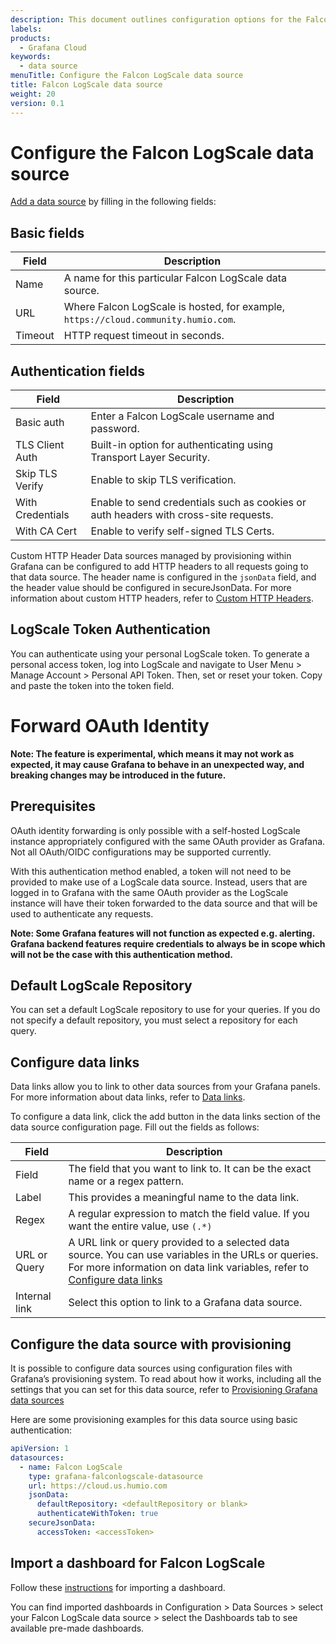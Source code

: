 ```yaml
---
description: This document outlines configuration options for the Falcon LogScale data source
labels:
products:
  - Grafana Cloud
keywords:
  - data source
menuTitle: Configure the Falcon LogScale data source
title: Falcon LogScale data source
weight: 20
version: 0.1
---
```


# Configure the Falcon LogScale data source

[Add a data source](https://grafana.com/docs/grafana/latest/datasources/add-a-data-source/) by filling in the following fields:

## Basic fields

| Field   | Description                                                                        |
| ------- | ---------------------------------------------------------------------------------- |
| Name    | A name for this particular Falcon LogScale data source.                            |
| URL     | Where Falcon LogScale is hosted, for example, `https://cloud.community.humio.com`. |
| Timeout | HTTP request timeout in seconds.                                                   |

## Authentication fields

| Field            | Description                                                                          |
| ---------------- | ------------------------------------------------------------------------------------ |
| Basic auth       | Enter a Falcon LogScale username and password.                                       |
| TLS Client Auth  | Built-in option for authenticating using Transport Layer Security.                   |
| Skip TLS Verify  | Enable to skip TLS verification.                                                     |
| With Credentials | Enable to send credentials such as cookies or auth headers with cross-site requests. |
| With CA Cert     | Enable to verify self-signed TLS Certs.                                              |

Custom HTTP Header Data sources managed by provisioning within Grafana can be configured to add HTTP headers to all requests going to that data source. The header name is configured in the `jsonData` field, and the header value should be configured in secureJsonData. For more information about custom HTTP headers, refer to [Custom HTTP Headers](https://grafana.com/docs/grafana/latest/administration/provisioning/#custom-http-headers-for-data-sources).

## LogScale Token Authentication

You can authenticate using your personal LogScale token. To generate a personal access token, log into LogScale and navigate to User Menu > Manage Account > Personal API Token. Then, set or reset your token. Copy and paste the token into the token field.

# Forward OAuth Identity

**Note: The feature is experimental, which means it may not work as expected, it may cause Grafana to behave in an unexpected way, and breaking changes may be introduced in the future.**

## Prerequisites

OAuth identity forwarding is only possible with a self-hosted LogScale instance appropriately configured with the same OAuth provider as Grafana. Not all OAuth/OIDC configurations may be supported currently.

With this authentication method enabled, a token will not need to be provided to make use of a LogScale data source. Instead, users that are logged in to Grafana with the same OAuth provider as the LogScale instance will have their token forwarded to the data source and that will be used to authenticate any requests.

**Note: Some Grafana features will not function as expected e.g. alerting. Grafana backend features require credentials to always be in scope which will not be the case with this authentication method.**

## Default LogScale Repository

You can set a default LogScale repository to use for your queries. If you do not specify a default repository, you must select a repository for each query.

## Configure data links

Data links allow you to link to other data sources from your Grafana panels. For more information about data links, refer to [Data links](https://grafana.com/docs/grafana/latest/explore/logs-integration/).

To configure a data link, click the add button in the data links section of the data source configuration page. Fill out the fields as follows:

| Field         | Description                                                                                                                                                                                             |
| ------------- | ------------------------------------------------------------------------------------------------------------------------------------------------------------------------------------------------------- |
| Field         | The field that you want to link to. It can be the exact name or a regex pattern.                                                                                                                        |
| Label         | This provides a meaningful name to the data link.                                                                                                                                                       |
| Regex         | A regular expression to match the field value. If you want the entire value, use `(.*)`                                                                                                                 |
| URL or Query  | A URL link or query provided to a selected data source. You can use variables in the URLs or queries. For more information on data link variables, refer to [Configure data links][configure data link] |
| Internal link | Select this option to link to a Grafana data source.                                                                                                                                                    |

[configure data link]: https://grafana.com/docs/grafana/latest/panels-visualizations/configure-data-links/

## Configure the data source with provisioning

It is possible to configure data sources using configuration files with Grafana’s provisioning system. To read about how it works, including all the settings that you can set for this data source, refer to [Provisioning Grafana data sources](https://grafana.com/docs/grafana/latest/administration/provisioning/#data-sources)

Here are some provisioning examples for this data source using basic authentication:

```yaml
apiVersion: 1
datasources:
  - name: Falcon LogScale
    type: grafana-falconlogscale-datasource
    url: https://cloud.us.humio.com
    jsonData:
      defaultRepository: <defaultRepository or blank>
      authenticateWithToken: true
    secureJsonData:
      accessToken: <accessToken>
```

## Import a dashboard for Falcon LogScale

Follow these [instructions](https://grafana.com/docs/grafana/latest/dashboards/export-import/#importing-a-dashboard) for importing a dashboard.

You can find imported dashboards in Configuration > Data Sources > select your Falcon LogScale data source > select the Dashboards tab to see available pre-made dashboards.
